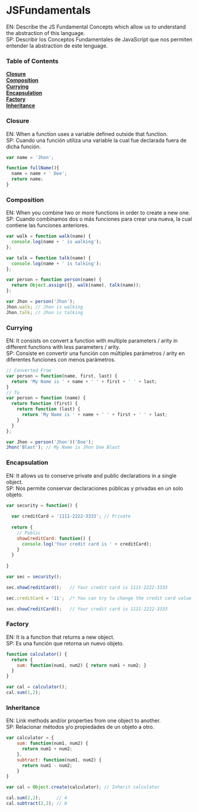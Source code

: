 # JSFundamentals
EN: Describe the JS Fundamental Concepts which allow us to understand the abstraction of this language.
<br />
SP: Describir los Conceptos Fundamentales de JavaScript que nos permiten entender la abstraction de este lenguage.

### Table of Contents
**[Closure](#closure)** <br/>
**[Composition](#composition)** <br/>
**[Currying](#currying)** <br/>
**[Encapsulation](#encapsulation)** <br/>
**[Factory](#factory)** <br/>
**[Inheritance](#inheritance)** <br/>

### Closure
EN: When a function uses a variable defined outside that function. <br />
SP: Cuando una función utiliza una variable la cual fue declarada fuera de dicha función.

```javascript
var name = 'Jhon';

function fullName(){
  name = name + ' Doe';
  return name;
}
```

### Composition
EN: When you combine two or more functions in order to create a new one. <br />
SP: Cuando combinamos dos o más funciones para crear una nueva, la cual contiene las funciones anteriores.

```javascript
var walk = function walk(name) {
  console.log(name + ' is walking');
};

var talk = function talk(name) {
  console.log(name + ' is talking');
};

var person = function person(name) {
  return Object.assign({}, walk(name), talk(name));
};

var Jhon = person('Jhon');
Jhon.walk; // Jhon is walking
Jhon.talk; // Jhon is talking
```

### Currying
EN: It consists on convert a function with multiple parameters / arity in different functions with less parameters / arity. <br />
SP: Consiste en convertir una función con múltiples parámetros / arity en diferentes funciones con menos parámetros.

```javascript
// Converted From
var person = function(name, first, last) {
  return 'My Name is ' + name + ' ' + first + ' ' + last;
}
// To
var person = function (name) {
  return function (first) {
    return function (last) {
      return 'My Name is ' + name + ' ' + first + ' ' + last;
    }
  }
};

var Jhon = person('Jhon')('Doe');
Jhon('Blast'); // My Name is Jhon Doe Blast
```

### Encapsulation
EN: It allows us to conserve private and public declarations in a single object. <br />
SP: Nos permite conservar declaraciones públicas y privadas en un solo objeto.

```javascript
var security = function() {
  
  var creditCard = '1111-2222-3333'; // Private
  
  return {
    // Public
    showCreditCard: function() {
      console.log('Your credit card is ' + creditCard);
    }
  }
  
}

var sec = security();

sec.showCreditCard();   // Your credit card is 1111-2222-3333

sec.creditCard = '11';  /* You can try to change the credit card value but It's not possible */

sec.showCreditCard();   // Your credit card is 1111-2222-3333
```

### Factory
EN: It is a function that returns a new object. <br />
SP: Es una función que retorna un nuevo objeto.

```javascript
function calculator() {
  return { 
    sum: function(num1, num2) { return num1 + num2; }
  }
}

var cal = calculator();
cal.sum(1,2);
```

### Inheritance
EN: Link methods and/or properties from one object to another. <br />
SP: Relacionar métodos y/o propiedades de un objeto a otro.

```javascript
var calculator = {
    sum: function(num1, num2) {
      return num1 + num2;
    },
    subtract: function(num1, num2) {
      return num1 - num2;
    }
}

var cal = Object.create(calculator); // Inherit calculator

cal.sum(2,2);      // 4
cal.subtract(2,2); // 0
```
